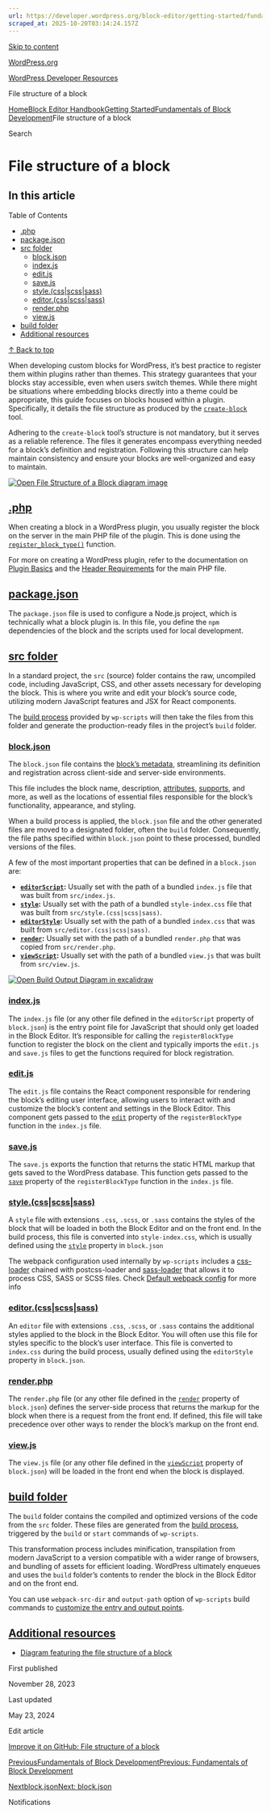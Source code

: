 ```yaml
---
url: https://developer.wordpress.org/block-editor/getting-started/fundamentals/file-structure-of-a-block
scraped_at: 2025-10-20T03:14:24.157Z
---
```


[Skip to content](https://developer.wordpress.org/block-editor/getting-started/fundamentals/file-structure-of-a-block/#wp--skip-link--target)

[WordPress.org](https://wordpress.org/)

[WordPress Developer Resources](https://developer.wordpress.org/)

File structure of a block


[Home](https://developer.wordpress.org/)[Block Editor Handbook](https://developer.wordpress.org/block-editor/)[Getting Started](https://developer.wordpress.org/block-editor/getting-started/)[Fundamentals of Block Development](https://developer.wordpress.org/block-editor/getting-started/fundamentals/)File structure of a block

Search

# File structure of a block

## In this article

Table of Contents

- [<plugin-file>.php](https://developer.wordpress.org/block-editor/getting-started/fundamentals/file-structure-of-a-block/#plugin-file-php)
- [package.json](https://developer.wordpress.org/block-editor/getting-started/fundamentals/file-structure-of-a-block/#package-json)
- [src folder](https://developer.wordpress.org/block-editor/getting-started/fundamentals/file-structure-of-a-block/#src-folder)
  - [block.json](https://developer.wordpress.org/block-editor/getting-started/fundamentals/file-structure-of-a-block/#block-json)
  - [index.js](https://developer.wordpress.org/block-editor/getting-started/fundamentals/file-structure-of-a-block/#index-js)
  - [edit.js](https://developer.wordpress.org/block-editor/getting-started/fundamentals/file-structure-of-a-block/#edit-js)
  - [save.js](https://developer.wordpress.org/block-editor/getting-started/fundamentals/file-structure-of-a-block/#save-js)
  - [style.(css\|scss\|sass)](https://developer.wordpress.org/block-editor/getting-started/fundamentals/file-structure-of-a-block/#style-cssscsssass)
  - [editor.(css\|scss\|sass)](https://developer.wordpress.org/block-editor/getting-started/fundamentals/file-structure-of-a-block/#editor-cssscsssass)
  - [render.php](https://developer.wordpress.org/block-editor/getting-started/fundamentals/file-structure-of-a-block/#render-php)
  - [view.js](https://developer.wordpress.org/block-editor/getting-started/fundamentals/file-structure-of-a-block/#view-js)
- [build folder](https://developer.wordpress.org/block-editor/getting-started/fundamentals/file-structure-of-a-block/#build-folder)
- [Additional resources](https://developer.wordpress.org/block-editor/getting-started/fundamentals/file-structure-of-a-block/#additional-resources)

[↑ Back to top](https://developer.wordpress.org/block-editor/getting-started/fundamentals/file-structure-of-a-block/#wp--skip-link--target)

When developing custom blocks for WordPress, it’s best practice to register them within plugins rather than themes. This strategy guarantees that your blocks stay accessible, even when users switch themes. While there might be situations where embedding blocks directly into a theme could be appropriate, this guide focuses on blocks housed within a plugin. Specifically, it details the file structure as produced by the [`create-block`](https://developer.wordpress.org/block-editor/getting-started/devenv/get-started-with-create-block/) tool.

Adhering to the `create-block` tool’s structure is not mandatory, but it serves as a reliable reference. The files it generates encompass everything needed for a block’s definition and registration. Following this structure can help maintain consistency and ensure your blocks are well-organized and easy to maintain.

[![Open File Structure of a Block diagram image](https://i0.wp.com/developer.wordpress.org/files/2023/11/file-structure-block.png?ssl=1)](https://i0.wp.com/developer.wordpress.org/files/2023/11/file-structure-block.png?ssl=1 "Open File Structure of a Block diagram image")

## [<plugin-file>.php](https://developer.wordpress.org/block-editor/getting-started/fundamentals/file-structure-of-a-block/\#plugin-file-php)

When creating a block in a WordPress plugin, you usually register the block on the server in the main PHP file of the plugin. This is done using the [`register_block_type()`](https://developer.wordpress.org/reference/functions/register_block_type/) function.

For more on creating a WordPress plugin, refer to the documentation on [Plugin Basics](https://developer.wordpress.org/plugins/plugin-basics/) and the [Header Requirements](https://developer.wordpress.org/plugins/plugin-basics/header-requirements/) for the main PHP file.

## [package.json](https://developer.wordpress.org/block-editor/getting-started/fundamentals/file-structure-of-a-block/\#package-json)

The `package.json` file is used to configure a Node.js project, which is technically what a block plugin is. In this file, you define the `npm` dependencies of the block and the scripts used for local development.

## [src folder](https://developer.wordpress.org/block-editor/getting-started/fundamentals/file-structure-of-a-block/\#src-folder)

In a standard project, the `src` (source) folder contains the raw, uncompiled code, including JavaScript, CSS, and other assets necessary for developing the block. This is where you write and edit your block’s source code, utilizing modern JavaScript features and JSX for React components.

The [build process](https://developer.wordpress.org/block-editor/getting-started/fundamentals/file-structure-of-a-block/docs/block-editor/getting-started/fundamentals/javascript-in-the-block-editor/#javascript-build-process.md) provided by `wp-scripts` will then take the files from this folder and generate the production-ready files in the project’s `build` folder.

### [block.json](https://developer.wordpress.org/block-editor/getting-started/fundamentals/file-structure-of-a-block/\#block-json)

The `block.json` file contains the [block’s metadata](https://developer.wordpress.org/block-editor/getting-started/fundamentals/file-structure-of-a-block/docs/block-editor/reference-guides/block-api/block-metadata/), streamlining its definition and registration across client-side and server-side environments.

This file includes the block name, description, [attributes](https://developer.wordpress.org/block-editor/getting-started/fundamentals/file-structure-of-a-block/docs/block-editor/reference-guides/block-api/block-attributes/), [supports](https://developer.wordpress.org/block-editor/getting-started/fundamentals/file-structure-of-a-block/docs/block-editor/reference-guides/block-api/block-supports/), and more, as well as the locations of essential files responsible for the block’s functionality, appearance, and styling.

When a build process is applied, the `block.json` file and the other generated files are moved to a designated folder, often the `build` folder. Consequently, the file paths specified within `block.json` point to these processed, bundled versions of the files.

A few of the most important properties that can be defined in a `block.json` are:

- **[`editorScript`](https://developer.wordpress.org/block-editor/reference-guides/block-api/block-metadata/#editor-script):** Usually set with the path of a bundled `index.js` file that was built from `src/index.js`.
- **[`style`](https://developer.wordpress.org/block-editor/reference-guides/block-api/block-metadata/#style):** Usually set with the path of a bundled `style-index.css` file that was built from `src/style.(css|scss|sass)`.
- **[`editorStyle`](https://developer.wordpress.org/block-editor/reference-guides/block-api/block-metadata/#editor-style):** Usually set with the path of a bundled `index.css` that was built from `src/editor.(css|scss|sass)`.
- **[`render`](https://developer.wordpress.org/block-editor/reference-guides/block-api/block-metadata/#render):** Usually set with the path of a bundled `render.php` that was copied from `src/render.php`.
- **[`viewScript`](https://developer.wordpress.org/block-editor/reference-guides/block-api/block-metadata/#view-script):** Usually set with the path of a bundled `view.js` that was built from `src/view.js`.

[![Open Build Output Diagram in excalidraw](https://i0.wp.com/developer.wordpress.org/files/2023/11/file-structure-build-output.png?ssl=1)](https://excalidraw.com/#json=c22LROgcG4JkD-7SkuE-N,rQW_ViJBq0Yk3qhCgqD6zQ "Open Build Output Diagram in excalidraw")

### [index.js](https://developer.wordpress.org/block-editor/getting-started/fundamentals/file-structure-of-a-block/\#index-js)

The `index.js` file (or any other file defined in the `editorScript` property of `block.json`) is the entry point file for JavaScript that should only get loaded in the Block Editor. It’s responsible for calling the `registerBlockType` function to register the block on the client and typically imports the `edit.js` and `save.js` files to get the functions required for block registration.

### [edit.js](https://developer.wordpress.org/block-editor/getting-started/fundamentals/file-structure-of-a-block/\#edit-js)

The `edit.js` file contains the React component responsible for rendering the block’s editing user interface, allowing users to interact with and customize the block’s content and settings in the Block Editor. This component gets passed to the [`edit`](https://developer.wordpress.org/block-editor/reference-guides/block-api/block-edit-save/#edit) property of the `registerBlockType` function in the `index.js` file.

### [save.js](https://developer.wordpress.org/block-editor/getting-started/fundamentals/file-structure-of-a-block/\#save-js)

The `save.js` exports the function that returns the static HTML markup that gets saved to the WordPress database. This function gets passed to the [`save`](https://developer.wordpress.org/block-editor/reference-guides/block-api/block-edit-save/#save) property of the `registerBlockType` function in the `index.js` file.

### [style.(css\|scss\|sass)](https://developer.wordpress.org/block-editor/getting-started/fundamentals/file-structure-of-a-block/\#style-cssscsssass)

A `style` file with extensions `.css`, `.scss`, or `.sass` contains the styles of the block that will be loaded in both the Block Editor and on the front end. In the build process, this file is converted into `style-index.css`, which is usually defined using the [`style`](https://developer.wordpress.org/block-editor/reference-guides/block-api/block-metadata/#style) property in `block.json`

The webpack configuration used internally by `wp-scripts` includes a [css-loader](https://webpack.js.org/loaders/css-loader/) chained with postcss-loader and [sass-loader](https://webpack.js.org/loaders/sass-loader/) that allows it to process CSS, SASS or SCSS files. Check [Default webpack config](https://developer.wordpress.org/block-editor/reference-guides/packages/packages-scripts/#default-webpack-config) for more info

### [editor.(css\|scss\|sass)](https://developer.wordpress.org/block-editor/getting-started/fundamentals/file-structure-of-a-block/\#editor-cssscsssass)

An `editor` file with extensions `.css`, `.scss`, or `.sass` contains the additional styles applied to the block in the Block Editor. You will often use this file for styles specific to the block’s user interface. This file is converted to `index.css` during the build process, usually defined using the `editorStyle` property in `block.json`.

### [render.php](https://developer.wordpress.org/block-editor/getting-started/fundamentals/file-structure-of-a-block/\#render-php)

The `render.php` file (or any other file defined in the [`render`](https://developer.wordpress.org/block-editor/reference-guides/block-api/block-metadata/#render) property of `block.json`) defines the server-side process that returns the markup for the block when there is a request from the front end. If defined, this file will take precedence over other ways to render the block’s markup on the front end.

### [view.js](https://developer.wordpress.org/block-editor/getting-started/fundamentals/file-structure-of-a-block/\#view-js)

The `view.js` file (or any other file defined in the [`viewScript`](https://developer.wordpress.org/block-editor/reference-guides/block-api/block-metadata/#view-script) property of `block.json`) will be loaded in the front end when the block is displayed.

## [build folder](https://developer.wordpress.org/block-editor/getting-started/fundamentals/file-structure-of-a-block/\#build-folder)

The `build` folder contains the compiled and optimized versions of the code from the `src` folder. These files are generated from the [build process](https://developer.wordpress.org/block-editor/getting-started/devenv/get-started-with-wp-scripts/#the-build-process-with-wp-scripts), triggered by the `build` or `start` commands of `wp-scripts`.

This transformation process includes minification, transpilation from modern JavaScript to a version compatible with a wider range of browsers, and bundling of assets for efficient loading. WordPress ultimately enqueues and uses the `build` folder’s contents to render the block in the Block Editor and on the front end.

You can use `webpack-src-dir` and `output-path` option of `wp-scripts` build commands to [customize the entry and output points](https://developer.wordpress.org/block-editor/reference-guides/packages/packages-scripts/#automatic-block-json-detection-and-the-source-code-directory).

## [Additional resources](https://developer.wordpress.org/block-editor/getting-started/fundamentals/file-structure-of-a-block/\#additional-resources)

- [Diagram featuring the file structure of a block](https://excalidraw.com/#json=YYpeR-kY1ZMhFKVZxGhMi,mVZewfwNAh_oL-7bj4gmdw)

First published

November 28, 2023

Last updated

May 23, 2024

Edit article

[Improve it on GitHub: File structure of a block](https://github.com/WordPress/gutenberg/edit/trunk/docs/getting-started/fundamentals/file-structure-of-a-block.md)

[PreviousFundamentals of Block DevelopmentPrevious: Fundamentals of Block Development](https://developer.wordpress.org/block-editor/getting-started/fundamentals/)

[Nextblock.jsonNext: block.json](https://developer.wordpress.org/block-editor/getting-started/fundamentals/block-json/)

Notifications